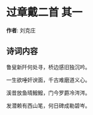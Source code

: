 # 过章戴二首  其一

**作者**: 刘克庄

## 诗词内容

鲁叟新阡何处寻，桥边感旧独沉吟。

一生欲唾奸谀面，千古难磨道义心。

溪昔放鱼晴鱍鱍，门今罗爵冷涔涔。

发潜赖有西山笔，何日碑成勒碧岑。

